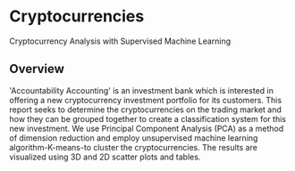 # Cryptocurrencies
Cryptocurrency Analysis with Supervised Machine Learning

## Overview

'Accountability Accounting' is an investment bank which is interested in offering a new cryptocurrency investment portfolio for its customers. This report seeks to determine the cryptocurrencies on the trading market and how they can be grouped together to create a classification system for this new investment. We use Principal Component Analysis (PCA) as a method of dimension reduction and employ unsupervised machine learning algorithm-K-means-to cluster the cryptocurrencies. The results are visualized using 3D and 2D scatter plots and tables.
